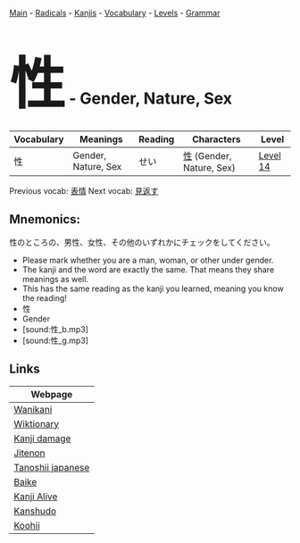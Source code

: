 <style> bigfont {font-size: 100px}</style>
[Main](../README.md) -
[Radicals](../radicals.md) -
[Kanjis](../kanjis.md) -
[Vocabulary](../vocabulary.md) -
[Levels](../levels.md) -
[Grammar](../grammar.md)
# <bigfont> 性</bigfont> - Gender, Nature, Sex 

| Vocabulary | Meanings | Reading | Characters | Level |
| --- | --- | --- | --- | --- |
| 性 | Gender, Nature, Sex | せい |  [性](../kanjis/性.md) (Gender, Nature, Sex) | [Level 14](../levels/wk_level14.md) |

Previous vocab: [表情](表情.md) Next vocab: [見返す](見返す.md) 

## Mnemonics:
性のところの、男性、女性、その他のいずれかにチェックをしてください。
* Please mark whether you are a man, woman, or other under gender.
* The kanji and the word are exactly the same. That means they share meanings as well.
* This has the same reading as the kanji you learned, meaning you know the reading!
* 性
* Gender
* [sound:性_b.mp3]
* [sound:性_g.mp3]


## Links 

| Webpage |
| --- |
| [Wanikani          ](https://www.wanikani.com/kanji/性) |
| [Wiktionary        ](https://en.wiktionary.org/wiki/性) |
| [Kanji damage      ](http://www.kanjidamage.com/kanji/search?utf8=✓&q=性) |
| [Jitenon           ](https://jitenon.com/kanji/性) |
| [Tanoshii japanese ](https://www.tanoshiijapanese.com/dictionary/kanji.cfm?k=性) |
| [Baike             ](https://baike.baidu.com/item/性) |
| [Kanji Alive       ](https://app.kanjialive.com/性) |
| [Kanshudo          ](https://www.kanshudo.com/searchmn?q=性) |
| [Koohii            ](https://kanji.koohii.com/study/kanji/性) |
